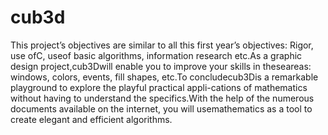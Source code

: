 # cub3d
This project’s objectives are similar to all this first year’s objectives: Rigor, use ofC, useof basic algorithms, information research etc.As a graphic design project,cub3Dwill enable you to improve your skills in theseareas: windows, colors, events, fill shapes, etc.To concludecub3Dis a remarkable playground to explore the playful practical appli-cations of mathematics without having to understand the specifics.With the help of the numerous documents available on the internet, you will usemathematics as a tool to create elegant and efficient algorithms.
